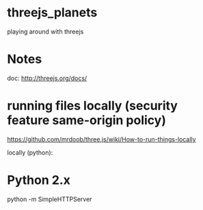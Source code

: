 threejs_planets
===============

playing around with threejs


Notes
=======
doc: http://threejs.org/docs/

running files locally (security feature  same-origin policy)
=====================
https://github.com/mrdoob/three.js/wiki/How-to-run-things-locally

locally (python):

# Python 2.x
python -m SimpleHTTPServer
